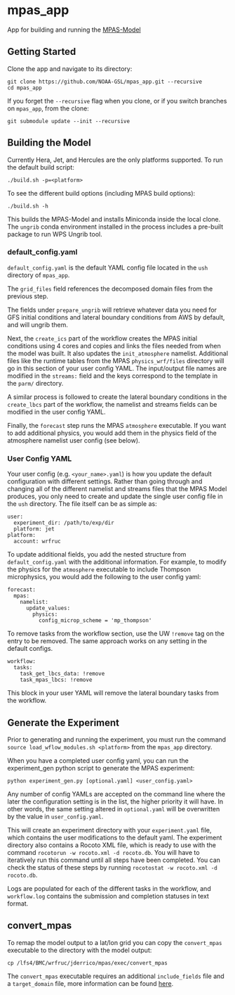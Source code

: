 # mpas_app
App for building and running the [MPAS-Model](https://github.com/NOAA-GSL/MPAS-Model)

## Getting Started

Clone the app and navigate to its directory:

```
git clone https://github.com/NOAA-GSL/mpas_app.git --recursive
cd mpas_app
```

If you forget the ``--recursive`` flag when you clone, or if you switch branches on `mpas_app`, from the clone:

```
git submodule update --init --recursive
```


## Building the Model

Currently Hera, Jet, and Hercules are the only platforms supported.  To run the default build script:

`./build.sh -p=<platform>`

To see the different build options (including MPAS build options):

`./build.sh -h`

This builds the MPAS-Model and installs Miniconda inside the local clone.  The `ungrib` conda environment installed in the process includes a pre-built package to run WPS Ungrib tool.

### default_config.yaml

`default_config.yaml` is the default YAML config file located in the `ush` directory of `mpas_app`.  

The `grid_files` field references the decomposed domain files from the previous step.

The fields under `prepare_ungrib` will retrieve whatever data you need for GFS initial conditions and lateral boundary conditions from AWS by default, and will ungrib them.

Next, the `create_ics` part of the workflow creates the MPAS initial conditions using 4 cores and copies and links the files needed from when the model was built.  It also updates the `init_atmosphere` namelist.  Additional files like the runtime tables from the MPAS `physics_wrf/files` directory will go in this section of your user config YAML. The input/output file names are modified in the `streams:` field and the keys correspond to the template in the `parm/` directory.

A similar process is followed to create the lateral boundary conditions in the `create_lbcs` part of the workflow, the namelist and streams fields can be modified in the user config YAML.

Finally, the `forecast` step runs the MPAS `atmosphere` executable.  If you want to add additional physics, you would add them in the physics field of the atmosphere namelist user config (see below).

### User Config YAML

Your user config (e.g. `<your_name>.yaml`) is how you update the default configuration with different settings.  Rather than going through and changing all of the different namelist and streams files that the MPAS Model produces, you only need to create and update the single user config file in the `ush` directory.  The file itself can be as simple as:
```
user:
  experiment_dir: /path/to/exp/dir
  platform: jet
platform:
  account: wrfruc
```
To update additional fields, you add the nested structure from `default_config.yaml` with the additional information.  For example, to modify the physics for the `atmosphere` executable to include Thompson microphysics, you would add the following to the user config yaml:
```
forecast:
  mpas:
    namelist:
      update_values:
        physics:
          config_microp_scheme = 'mp_thompson'
```

To remove tasks from the workflow section, use the UW `!remove` tag on the entry to be removed. The same approach works on any setting in the default configs.

```
workflow:
  tasks:
    task_get_lbcs_data: !remove
    task_mpas_lbcs: !remove
```

This block in your user YAML will remove the lateral boundary tasks from the workflow.


## Generate the Experiment

Prior to generating and running the experiment, you must run the command `source load_wflow_modules.sh <platform>` from the `mpas_app` directory. 

When you have a completed user config yaml, you can run the experiment_gen python script to generate the MPAS experiment:

`python experiment_gen.py [optional.yaml] <user_config.yaml>`

Any number of config YAMLs are accepted on the command line where the later the configuration setting is in the list, the higher priority it will have. In other words, the same setting altered in `optional.yaml` will be overwritten by the value in `user_config.yaml`.

This will create an experiment directory with your `experiment.yaml` file, which contains the user modifications to the default yaml.  The experiment directory also contains a Rocoto XML file, which is ready to use with the command `rocotorun -w rocoto.xml -d rocoto.db`. You will have to iteratively run this command until all steps have been completed. You can check the status of these steps by running `rocotostat -w rocoto.xml -d rocoto.db`.

Logs are populated for each of the different tasks in the workflow, and `workflow.log` contains the submission and completion statuses in text format.

## convert_mpas

To remap the model output to a lat/lon grid you can copy the `convert_mpas` executable to the directory with the model output:

`cp /lfs4/BMC/wrfruc/jderrico/mpas/exec/convert_mpas`

The `convert_mpas` executable requires an additional `include_fields` file and a `target_domain` file, more information can be found [here](https://github.com/mgduda/convert_mpas). 
